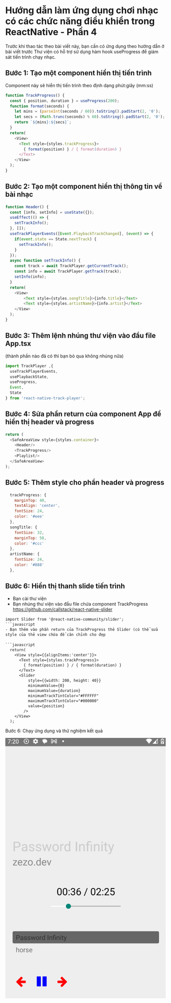 # Hướng dẫn làm ứng dụng chơi nhạc có các chức năng điều khiển trong ReactNative - Phần 4

Trước khi thao tác theo bài viết này, bạn cần có ứng dụng theo hướng dẫn ở bài viết trước
Thư viện có hỗ trợ sử dụng hàm hook useProgress để giám sát tiến trình chạy nhạc.

## Bước 1: Tạo một component hiển thị tiến trình
Component này sẽ hiển thị tiến trình theo định dạng phút:giây (mm:ss)

```javascript
function TrackProgress() {
  const { position, duration } = useProgress(200);
  function format(seconds) {
    let mins = (parseInt(seconds / 60)).toString().padStart(2, '0');
    let secs = (Math.trunc(seconds) % 60).toString().padStart(2, '0');
    return `${mins}:${secs}`;
  }
  return(
    <View>
      <Text style={styles.trackProgress}>
        { format(position) } / { format(duration) }
      </Text>
    </View>
  );
}
```

## Bước 2: Tạo một component hiển thị thông tin về bài nhạc

```javascript
function Header() {
  const [info, setInfo] = useState({});
  useEffect(() => {
    setTrackInfo();
  }, []);
  useTrackPlayerEvents([Event.PlaybackTrackChanged], (event) => {
    if(event.state == State.nextTrack) {
      setTrackInfo();
    }
  });
  async function setTrackInfo() {
    const track = await TrackPlayer.getCurrentTrack();
    const info = await TrackPlayer.getTrack(track);
    setInfo(info);
  }
  return(
    <View>
        <Text style={styles.songTitle}>{info.title}</Text>
        <Text style={styles.artistName}>{info.artist}</Text>
    </View>
  );
}
```

## Bước 3: Thêm lệnh nhúng thư viện vào đầu file App.tsx
(thành phần nào đã có thì bạn bỏ qua không nhúng nữa)
```javascript
import TrackPlayer ,{
  useTrackPlayerEvents,
  usePlaybackState,
  useProgress,
  Event,
  State
} from 'react-native-track-player';
```

## Bước 4: Sửa phần return của component App để hiển thị header và progress

```javascript
return (
  <SafeAreaView style={styles.container}>
    <Header/>
    <TrackProgress/>
    <Playlist/>
  </SafeAreaView>
);
```
## Bước 5: Thêm style cho phần header và progress
```javascript
  trackProgress: {
    marginTop: 40,
    textAlign: 'center',
    fontSize: 24,
    color: '#eee'
  },
  songTitle: {
    fontSize: 32,
    marginTop: 50,
    color: '#ccc'
  },
  artistName: {
    fontSize: 24,
    color: '#888'
  },
```
## Bước 6: Hiển thị thanh slide tiến trình
- Bạn cài thư viện 
- Bạn nhúng thư viện vào đầu file chứa component  TrackProgress 
https://github.com/callstack/react-native-slider 
``` 
import Slider from '@react-native-community/slider';
```javascript
- Bạn thêm vào phần return của TrackProgress thẻ Slider (có thể sửa style của thẻ view chứa để căn chỉnh cho đẹp

```javascript
  return(
    <View style={{alignItems:'center'}}>
      <Text style={styles.trackProgress}>
        { format(position) } / { format(duration) }
      </Text>
      <Slider
          style={{width: 200, height: 40}}
          minimumValue={0}
          maximumValue={duration}
          minimumTrackTintColor="#FFFFFF"
          maximumTrackTintColor="#000000"
          value={position}
        />
    </View>
  );
```
Bước 6: Chạy ứng dụng và thử nghiệm kết quả

![Chạy nhạc có hiện tiến trình](https://raw.githubusercontent.com/spxedu/huong-dan-music-react-native/refs/heads/main/progress.png)
